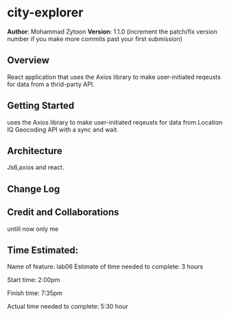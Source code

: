 # city-explorer

**Author**: Mohammad Zytoon
**Version**: 1.1.0 (increment the patch/fix version number if you make more commits past your first submission)

## Overview
React application that uses the Axios library to make user-initiated reqeusts for data from a thrid-party API.

## Getting Started
uses the Axios library to make user-initiated reqeusts for data from Location IQ Geocoding API with a sync and wait.

## Architecture
Js6,axios and react.

## Change Log
<!-- Use this area to document the iterative changes made to your application as each feature is successfully implemented. Use time stamps. Here's an example:

01-01-2001 4:59pm - Application now has a fully-functional express server, with a GET route for the location resource. -->

## Credit and Collaborations
untill now only me


## Time Estimated:
Name of feature: lab06
Estimate of time needed to complete: 3 hours

Start time: 2:00pm

Finish time: 7:35pm

Actual time needed to complete: 5:30 hour